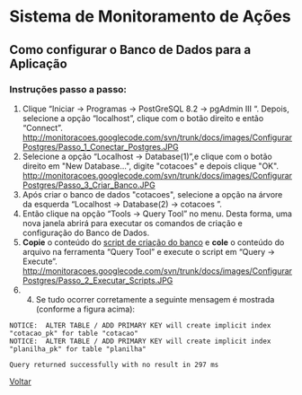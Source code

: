 # Sistema de Monitoramento de Ações #

## Como configurar o Banco de Dados para a Aplicação ##

### Instruções passo a passo: ###

  1. Clique “Iniciar -> Programas -> PostGreSQL 8.2 -> pgAdmin III “. Depois, selecione a opção “localhost”, clique com o botão direito e então “Connect”. http://monitoracoes.googlecode.com/svn/trunk/docs/images/ConfigurarPostgres/Passo_1_Conectar_Postgres.JPG
  1. Selecione a opção “Localhost -> Database(1)”,e clique com o botão direito em "New Database...", digite "cotacoes" e depois clique "OK". http://monitoracoes.googlecode.com/svn/trunk/docs/images/ConfigurarPostgres/Passo_3_Criar_Banco.JPG
  1. Após criar o banco de dados "cotacoes", selecione a opção na árvore da esquerda “Localhost -> Database(2) -> cotacoes ”.
  1. Então clique na opção “Tools -> Query Tool” no menu. Desta forma, uma nova janela abrirá para executar os comandos de criação e configuração do Banco de Dados.
  1. **Copie** o conteúdo do [script de criação do banco](WikiScriptCriacao.md) e **cole** o conteúdo do arquivo na ferramenta “Query Tool” e execute o script em “Query -> Execute”. http://monitoracoes.googlecode.com/svn/trunk/docs/images/ConfigurarPostgres/Passo_2_Executar_Scripts.JPG
  1. 4.	Se tudo ocorrer corretamente a seguinte mensagem é mostrada (conforme a figura acima):
```
NOTICE:  ALTER TABLE / ADD PRIMARY KEY will create implicit index "cotacao_pk" for table "cotacao"
NOTICE:  ALTER TABLE / ADD PRIMARY KEY will create implicit index "planilha_pk" for table "planilha"

Query returned successfully with no result in 297 ms
```

[Voltar](PaginaInicial.md)